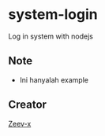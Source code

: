 # system-login
Log in system with nodejs

## Note
* Ini hanyalah example

## Creator
[Zeev-x](https://github.com/Zeev-x)
